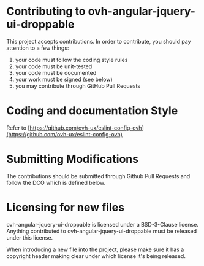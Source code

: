 # Contributing to ovh-angular-jquery-ui-droppable

This project accepts contributions. In order to contribute, you should
pay attention to a few things:

1. your code must follow the coding style rules
2. your code must be unit-tested
3. your code must be documented
4. your work must be signed (see below)
5. you may contribute through GitHub Pull Requests

# Coding and documentation Style

Refer to [https://github.com/ovh-ux/eslint-config-ovh](https://github.com/ovh-ux/eslint-config-ovh)

# Submitting Modifications

The contributions should be submitted through Github Pull Requests
and follow the DCO which is defined below.

# Licensing for new files

ovh-angular-jquery-ui-droppable is licensed under a BSD-3-Clause license. Anything
contributed to ovh-angular-jquery-ui-droppable must be released under this license.

When introducing a new file into the project, please make sure it has a
copyright header making clear under which license it's being released.
